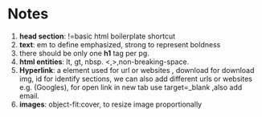 # Notes

1. **head section**: !=basic html boilerplate shortcut
2. **text**: em to define emphasized, strong to represent boldness
3. there should be only one **h1** tag per pg.
4. **html entities**: lt, gt, nbsp. <,>,non-breaking-space.
5. **Hyperlink**: a element used for url or websites , download for download img, id for identify sections, we can also add different urls or websites e.g. (Googles), for open link in new tab use target=\_blank ,also add email.
6. **images**: object-fit:cover, to resize image proportionally
